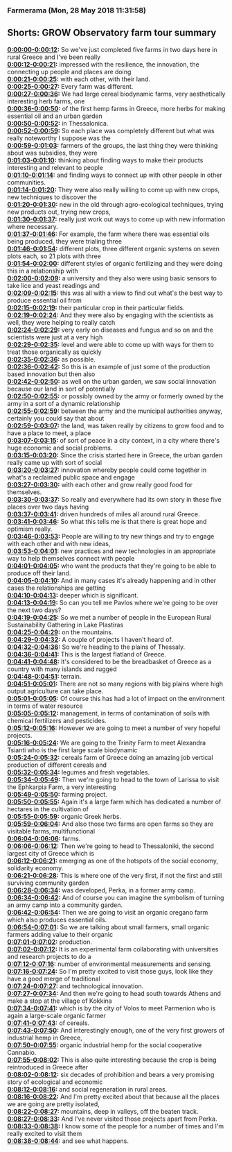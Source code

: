### Farmerama  (Mon, 28 May 2018 11:31:58)
## Shorts: GROW Observatory farm tour summary  
**[0:00:00-0:00:12](https://soundcloud.com/farmerama-radio/pavlos-and-olly#t=0:00:00):**  So we've just completed five farms in two days here in rural Greece and I've been really  
**[0:00:12-0:00:21](https://soundcloud.com/farmerama-radio/pavlos-and-olly#t=0:00:12):**  impressed with the resilience, the innovation, the connecting up people and places are doing  
**[0:00:21-0:00:25](https://soundcloud.com/farmerama-radio/pavlos-and-olly#t=0:00:21):**  with each other, with their land.  
**[0:00:25-0:00:27](https://soundcloud.com/farmerama-radio/pavlos-and-olly#t=0:00:25):**  Every farm was different.  
**[0:00:27-0:00:36](https://soundcloud.com/farmerama-radio/pavlos-and-olly#t=0:00:27):**  We had large cereal biodynamic farms, very aesthetically interesting herb farms, one  
**[0:00:36-0:00:50](https://soundcloud.com/farmerama-radio/pavlos-and-olly#t=0:00:36):**  of the first hemp farms in Greece, more herbs for making essential oil and an urban garden  
**[0:00:50-0:00:52](https://soundcloud.com/farmerama-radio/pavlos-and-olly#t=0:00:50):**  in Thessalonica.  
**[0:00:52-0:00:59](https://soundcloud.com/farmerama-radio/pavlos-and-olly#t=0:00:52):**  So each place was completely different but what was really noteworthy I suppose was the  
**[0:00:59-0:01:03](https://soundcloud.com/farmerama-radio/pavlos-and-olly#t=0:00:59):**  farmers of the groups, the last thing they were thinking about was subsidies, they were  
**[0:01:03-0:01:10](https://soundcloud.com/farmerama-radio/pavlos-and-olly#t=0:01:03):**  thinking about finding ways to make their products interesting and relevant to people  
**[0:01:10-0:01:14](https://soundcloud.com/farmerama-radio/pavlos-and-olly#t=0:01:10):**  and finding ways to connect up with other people in other communities.  
**[0:01:14-0:01:20](https://soundcloud.com/farmerama-radio/pavlos-and-olly#t=0:01:14):**  They were also really willing to come up with new crops, new techniques to discover the  
**[0:01:20-0:01:30](https://soundcloud.com/farmerama-radio/pavlos-and-olly#t=0:01:20):**  new in the old through agro-ecological techniques, trying new products out, trying new crops,  
**[0:01:30-0:01:37](https://soundcloud.com/farmerama-radio/pavlos-and-olly#t=0:01:30):**  really just work out ways to come up with new information where necessary.  
**[0:01:37-0:01:46](https://soundcloud.com/farmerama-radio/pavlos-and-olly#t=0:01:37):**  For example, the farm where there was essential oils being produced, they were trialing three  
**[0:01:46-0:01:54](https://soundcloud.com/farmerama-radio/pavlos-and-olly#t=0:01:46):**  different plots, three different organic systems on seven plots each, so 21 plots with three  
**[0:01:54-0:02:00](https://soundcloud.com/farmerama-radio/pavlos-and-olly#t=0:01:54):**  different styles of organic fertilizing and they were doing this in a relationship with  
**[0:02:00-0:02:09](https://soundcloud.com/farmerama-radio/pavlos-and-olly#t=0:02:00):**  a university and they also were using basic sensors to take lice and yeast readings and  
**[0:02:09-0:02:15](https://soundcloud.com/farmerama-radio/pavlos-and-olly#t=0:02:09):**  this was all with a view to find out what's the best way to produce essential oil from  
**[0:02:15-0:02:19](https://soundcloud.com/farmerama-radio/pavlos-and-olly#t=0:02:15):**  their particular crop in their particular fields.  
**[0:02:19-0:02:24](https://soundcloud.com/farmerama-radio/pavlos-and-olly#t=0:02:19):**  And they were also by engaging with the scientists as well, they were helping to really catch  
**[0:02:24-0:02:29](https://soundcloud.com/farmerama-radio/pavlos-and-olly#t=0:02:24):**  very early on diseases and fungus and so on and the scientists were just at a very high  
**[0:02:29-0:02:35](https://soundcloud.com/farmerama-radio/pavlos-and-olly#t=0:02:29):**  level and were able to come up with ways for them to treat those organically as quickly  
**[0:02:35-0:02:36](https://soundcloud.com/farmerama-radio/pavlos-and-olly#t=0:02:35):**  as possible.  
**[0:02:36-0:02:42](https://soundcloud.com/farmerama-radio/pavlos-and-olly#t=0:02:36):**  So this is an example of just some of the production based innovation but then also  
**[0:02:42-0:02:50](https://soundcloud.com/farmerama-radio/pavlos-and-olly#t=0:02:42):**  as well on the urban garden, we saw social innovation because our land in sort of potentially  
**[0:02:50-0:02:55](https://soundcloud.com/farmerama-radio/pavlos-and-olly#t=0:02:50):**  or possibly owned by the army or formerly owned by the army in a sort of a dynamic relationship  
**[0:02:55-0:02:59](https://soundcloud.com/farmerama-radio/pavlos-and-olly#t=0:02:55):**  between the army and the municipal authorities anyway, certainly you could say that about  
**[0:02:59-0:03:07](https://soundcloud.com/farmerama-radio/pavlos-and-olly#t=0:02:59):**  the land, was taken really by citizens to grow food and to have a place to meet, a place  
**[0:03:07-0:03:15](https://soundcloud.com/farmerama-radio/pavlos-and-olly#t=0:03:07):**  of sort of peace in a city context, in a city where there's huge economic and social problems.  
**[0:03:15-0:03:20](https://soundcloud.com/farmerama-radio/pavlos-and-olly#t=0:03:15):**  Since the crisis started here in Greece, the urban garden really came up with sort of social  
**[0:03:20-0:03:27](https://soundcloud.com/farmerama-radio/pavlos-and-olly#t=0:03:20):**  innovation whereby people could come together in what's a reclaimed public space and engage  
**[0:03:27-0:03:30](https://soundcloud.com/farmerama-radio/pavlos-and-olly#t=0:03:27):**  with each other and grow really good food for themselves.  
**[0:03:30-0:03:37](https://soundcloud.com/farmerama-radio/pavlos-and-olly#t=0:03:30):**  So really and everywhere had its own story in these five places over two days having  
**[0:03:37-0:03:41](https://soundcloud.com/farmerama-radio/pavlos-and-olly#t=0:03:37):**  driven hundreds of miles all around rural Greece.  
**[0:03:41-0:03:46](https://soundcloud.com/farmerama-radio/pavlos-and-olly#t=0:03:41):**  So what this tells me is that there is great hope and optimism really.  
**[0:03:46-0:03:53](https://soundcloud.com/farmerama-radio/pavlos-and-olly#t=0:03:46):**  People are willing to try new things and try to engage with each other and with new ideas,  
**[0:03:53-0:04:01](https://soundcloud.com/farmerama-radio/pavlos-and-olly#t=0:03:53):**  new practices and new technologies in an appropriate way to help themselves connect with people  
**[0:04:01-0:04:05](https://soundcloud.com/farmerama-radio/pavlos-and-olly#t=0:04:01):**  who want the products that they're going to be able to produce off their land.  
**[0:04:05-0:04:10](https://soundcloud.com/farmerama-radio/pavlos-and-olly#t=0:04:05):**  And in many cases it's already happening and in other cases the relationships are getting  
**[0:04:10-0:04:13](https://soundcloud.com/farmerama-radio/pavlos-and-olly#t=0:04:10):**  deeper which is significant.  
**[0:04:13-0:04:19](https://soundcloud.com/farmerama-radio/pavlos-and-olly#t=0:04:13):**  So can you tell me Pavlos where we're going to be over the next two days?  
**[0:04:19-0:04:25](https://soundcloud.com/farmerama-radio/pavlos-and-olly#t=0:04:19):**  So we met a number of people in the European Rural Sustainability Gathering in Lake Plastiras  
**[0:04:25-0:04:29](https://soundcloud.com/farmerama-radio/pavlos-and-olly#t=0:04:25):**  on the mountains.  
**[0:04:29-0:04:32](https://soundcloud.com/farmerama-radio/pavlos-and-olly#t=0:04:29):**  A couple of projects I haven't heard of.  
**[0:04:32-0:04:36](https://soundcloud.com/farmerama-radio/pavlos-and-olly#t=0:04:32):**  So we're heading to the plains of Thessaly.  
**[0:04:36-0:04:41](https://soundcloud.com/farmerama-radio/pavlos-and-olly#t=0:04:36):**  This is the largest flatland of Greece.  
**[0:04:41-0:04:48](https://soundcloud.com/farmerama-radio/pavlos-and-olly#t=0:04:41):**  It's considered to be the breadbasket of Greece as a country with many islands and rugged  
**[0:04:48-0:04:51](https://soundcloud.com/farmerama-radio/pavlos-and-olly#t=0:04:48):**  terrain.  
**[0:04:51-0:05:01](https://soundcloud.com/farmerama-radio/pavlos-and-olly#t=0:04:51):**  There are not so many regions with big plains where high output agriculture can take place.  
**[0:05:01-0:05:05](https://soundcloud.com/farmerama-radio/pavlos-and-olly#t=0:05:01):**  Of course this has had a lot of impact on the environment in terms of water resource  
**[0:05:05-0:05:12](https://soundcloud.com/farmerama-radio/pavlos-and-olly#t=0:05:05):**  management, in terms of contamination of soils with chemical fertilizers and pesticides.  
**[0:05:12-0:05:16](https://soundcloud.com/farmerama-radio/pavlos-and-olly#t=0:05:12):**  However we are going to meet a number of very hopeful projects.  
**[0:05:16-0:05:24](https://soundcloud.com/farmerama-radio/pavlos-and-olly#t=0:05:16):**  We are going to the Trinity Farm to meet Alexandra Tsianti who is the first large scale biodynamic  
**[0:05:24-0:05:32](https://soundcloud.com/farmerama-radio/pavlos-and-olly#t=0:05:24):**  cereals farm of Greece doing an amazing job vertical production of different cereals and  
**[0:05:32-0:05:34](https://soundcloud.com/farmerama-radio/pavlos-and-olly#t=0:05:32):**  legumes and fresh vegetables.  
**[0:05:34-0:05:49](https://soundcloud.com/farmerama-radio/pavlos-and-olly#t=0:05:34):**  Then we're going to head to the town of Larissa to visit the Ephkarpia Farm, a very interesting  
**[0:05:49-0:05:50](https://soundcloud.com/farmerama-radio/pavlos-and-olly#t=0:05:49):**  farming project.  
**[0:05:50-0:05:55](https://soundcloud.com/farmerama-radio/pavlos-and-olly#t=0:05:50):**  Again it's a large farm which has dedicated a number of hectares in the cultivation of  
**[0:05:55-0:05:59](https://soundcloud.com/farmerama-radio/pavlos-and-olly#t=0:05:55):**  organic Greek herbs.  
**[0:05:59-0:06:04](https://soundcloud.com/farmerama-radio/pavlos-and-olly#t=0:05:59):**  And also those two farms are open farms so they are visitable farms, multifunctional  
**[0:06:04-0:06:06](https://soundcloud.com/farmerama-radio/pavlos-and-olly#t=0:06:04):**  farms.  
**[0:06:06-0:06:12](https://soundcloud.com/farmerama-radio/pavlos-and-olly#t=0:06:06):**  Then we're going to head to Thessaloniki, the second largest city of Greece which is  
**[0:06:12-0:06:21](https://soundcloud.com/farmerama-radio/pavlos-and-olly#t=0:06:12):**  emerging as one of the hotspots of the social economy, solidarity economy.  
**[0:06:21-0:06:28](https://soundcloud.com/farmerama-radio/pavlos-and-olly#t=0:06:21):**  This is where one of the very first, if not the first and still surviving community garden  
**[0:06:28-0:06:34](https://soundcloud.com/farmerama-radio/pavlos-and-olly#t=0:06:28):**  was developed, Perka, in a former army camp.  
**[0:06:34-0:06:42](https://soundcloud.com/farmerama-radio/pavlos-and-olly#t=0:06:34):**  And of course you can imagine the symbolism of turning an army camp into a community garden.  
**[0:06:42-0:06:54](https://soundcloud.com/farmerama-radio/pavlos-and-olly#t=0:06:42):**  Then we are going to visit an organic oregano farm which also produces essential oils.  
**[0:06:54-0:07:01](https://soundcloud.com/farmerama-radio/pavlos-and-olly#t=0:06:54):**  So we are talking about small farmers, small organic farmers adding value to their organic  
**[0:07:01-0:07:02](https://soundcloud.com/farmerama-radio/pavlos-and-olly#t=0:07:01):**  production.  
**[0:07:02-0:07:12](https://soundcloud.com/farmerama-radio/pavlos-and-olly#t=0:07:02):**  It is an experimental farm collaborating with universities and research projects to do a  
**[0:07:12-0:07:16](https://soundcloud.com/farmerama-radio/pavlos-and-olly#t=0:07:12):**  number of environmental measurements and sensing.  
**[0:07:16-0:07:24](https://soundcloud.com/farmerama-radio/pavlos-and-olly#t=0:07:16):**  So I'm pretty excited to visit those guys, look like they have a good merge of traditional  
**[0:07:24-0:07:27](https://soundcloud.com/farmerama-radio/pavlos-and-olly#t=0:07:24):**  and technological innovation.  
**[0:07:27-0:07:34](https://soundcloud.com/farmerama-radio/pavlos-and-olly#t=0:07:27):**  And then we're going to head south towards Athens and make a stop at the village of Kokkina  
**[0:07:34-0:07:41](https://soundcloud.com/farmerama-radio/pavlos-and-olly#t=0:07:34):**  which is by the city of Volos to meet Parmenion who is again a large-scale organic farmer  
**[0:07:41-0:07:43](https://soundcloud.com/farmerama-radio/pavlos-and-olly#t=0:07:41):**  of cereals.  
**[0:07:43-0:07:50](https://soundcloud.com/farmerama-radio/pavlos-and-olly#t=0:07:43):**  And interestingly enough, one of the very first growers of industrial hemp in Greece,  
**[0:07:50-0:07:55](https://soundcloud.com/farmerama-radio/pavlos-and-olly#t=0:07:50):**  organic industrial hemp for the social cooperative Cannabio.  
**[0:07:55-0:08:02](https://soundcloud.com/farmerama-radio/pavlos-and-olly#t=0:07:55):**  This is also quite interesting because the crop is being reintroduced in Greece after  
**[0:08:02-0:08:12](https://soundcloud.com/farmerama-radio/pavlos-and-olly#t=0:08:02):**  six decades of prohibition and bears a very promising story of ecological and economic  
**[0:08:12-0:08:16](https://soundcloud.com/farmerama-radio/pavlos-and-olly#t=0:08:12):**  and social regeneration in rural areas.  
**[0:08:16-0:08:22](https://soundcloud.com/farmerama-radio/pavlos-and-olly#t=0:08:16):**  And I'm pretty excited about that because all the places we are going are pretty isolated,  
**[0:08:22-0:08:27](https://soundcloud.com/farmerama-radio/pavlos-and-olly#t=0:08:22):**  mountains, deep in valleys, off the beaten track.  
**[0:08:27-0:08:33](https://soundcloud.com/farmerama-radio/pavlos-and-olly#t=0:08:27):**  And I've never visited those projects apart from Perka.  
**[0:08:33-0:08:38](https://soundcloud.com/farmerama-radio/pavlos-and-olly#t=0:08:33):**  I know some of the people for a number of times and I'm really excited to visit them  
**[0:08:38-0:08:44](https://soundcloud.com/farmerama-radio/pavlos-and-olly#t=0:08:38):**  and see what happens.  